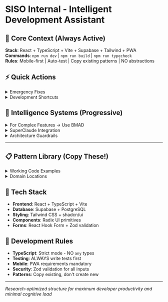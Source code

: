 # SISO Internal - Intelligent Development Assistant

## 🎯 Core Context (Always Active)
**Stack**: React + TypeScript + Vite + Supabase + Tailwind + PWA  
**Commands**: `npm run dev` | `npm run build` | `npm run typecheck`  
**Rules**: Mobile-first | Auto-test | Copy existing patterns | NO abstractions

## ⚡ Quick Actions
<details><summary>Emergency Fixes</summary>

- **Broken import**: Check file location → Copy working pattern
- **Mobile issue**: Test mobile view → Apply PWA standards  
- **Claude Code breaks something**: `git restore <files>`
- **Component not working**: Copy from `/src/components/[working-example]`
</details>

<details><summary>Development Shortcuts</summary>

- **Add feature**: Use existing pattern in `/src/ecosystem/internal/[domain]`
- **Database operation**: Copy from `/src/services/database/[working-patterns]`
- **Fix styling**: Follow Tailwind + shadcn/ui patterns
- **State management**: Use existing hook patterns
</details>

## 🧠 Intelligence Systems (Progressive)
<details><summary>For Complex Features → Use BMAD</summary>

**Trigger**: Multi-component features, architecture changes, >1 week tasks  
**Command**: `*agent analyst` → `*agent pm` → `*agent architect` → `*agent dev`  
**Context**: All implementation context embedded in stories  
**Safety**: Zero information loss, full rollback capability
</details>

<details><summary>SuperClaude Integration</summary>

**MCP Tools**: Context7 (docs), Sequential (reasoning), Magic (UI), Supabase (DB)  
**Token Optimization**: 70% reduction pipeline active  
**Evidence Requirement**: AI must provide proof for all suggestions  
**Smart Routing**: Auto-select optimal Claude variant per task
</details>

<details><summary>Architecture Guardrails</summary>

**NEVER CREATE**:  
- New service patterns (use existing Supabase calls)
- Micro-hooks (combine into existing hooks)  
- Files in `/shared/` or `/refactored/` directories
- Import chains >2 levels deep

**ALWAYS ENFORCE**:
- Mobile-first PWA requirements
- TypeScript strict mode compliance
- Test coverage for all new functions
- Component reuse over duplication

**COMPONENT VERIFICATION PROTOCOL**:
- **NEVER edit components without verifying usage path**
- **Search for specific UI text/elements first** (e.g., "blue dot", "pending")
- **Trace actual render chain**: Page → Wrapper → Component
- **Verify the component is used on the target pages**
- **Confirm changes appear before declaring success**

**📋 Full Guidelines**: [`.bmad-core/architectural-warnings/`](.bmad-core/architectural-warnings/)
</details>

---

## 📋 Pattern Library (Copy These!)
<details><summary>Working Code Examples</summary>

```typescript
// Authentication Pattern
const { user } = useClerkUser();  // From @/shared/ClerkProvider

// Data Fetching Pattern  
const { data, error, mutate } = useSWR('/api/tasks', fetcher);

// Modal Pattern
const [isOpen, setIsOpen] = useState(false);
// Use Radix Dialog primitives

// Form Pattern
const form = useForm<FormData>({
  resolver: zodResolver(schema),
  defaultValues: {...}
});

// Supabase Pattern
const { data, error } = await supabase
  .from('table_name')
  .select('*')
  .eq('user_id', user.id);
```
</details>

<details><summary>Domain Locations</summary>

**🏠 LifeLock**: `/ecosystem/internal/lifelock/`  
Daily workflows, habit tracking, time management

**📊 Admin**: `/ecosystem/internal/admin/`  
Overview dashboards, analytics, configuration  

**✅ Tasks**: `/ecosystem/internal/tasks/`  
Task management, CRUD operations, organization
</details>

## 🎯 Tech Stack
- **Frontend**: React + TypeScript + Vite
- **Database**: Supabase + PostgreSQL  
- **Styling**: Tailwind CSS + shadcn/ui
- **Components**: Radix UI primitives
- **Forms**: React Hook Form + Zod validation

## 🔄 Development Rules
- **TypeScript**: Strict mode - NO `any` types
- **Testing**: ALWAYS write tests first
- **Mobile**: PWA requirements mandatory
- **Security**: Zod validation for all inputs
- **Patterns**: Copy existing, don't create new

---

*Research-optimized structure for maximum developer productivity and minimal cognitive load*